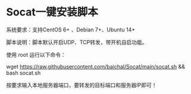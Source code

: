 # Socat一键安装脚本
系统要求：支持CentOS 6+ 、Debian 7+、Ubuntu 14+

脚本说明：脚本默认开启UDP、TCP转发，带开机自启功能。

使用 root 运行以下命令：

wget https://raw.githubusercontent.com/baichal/Socat/main/socat.sh && bash socat.sh

按要求输入本地服务器端口，要转发的目标端口和服务器IP即可！
